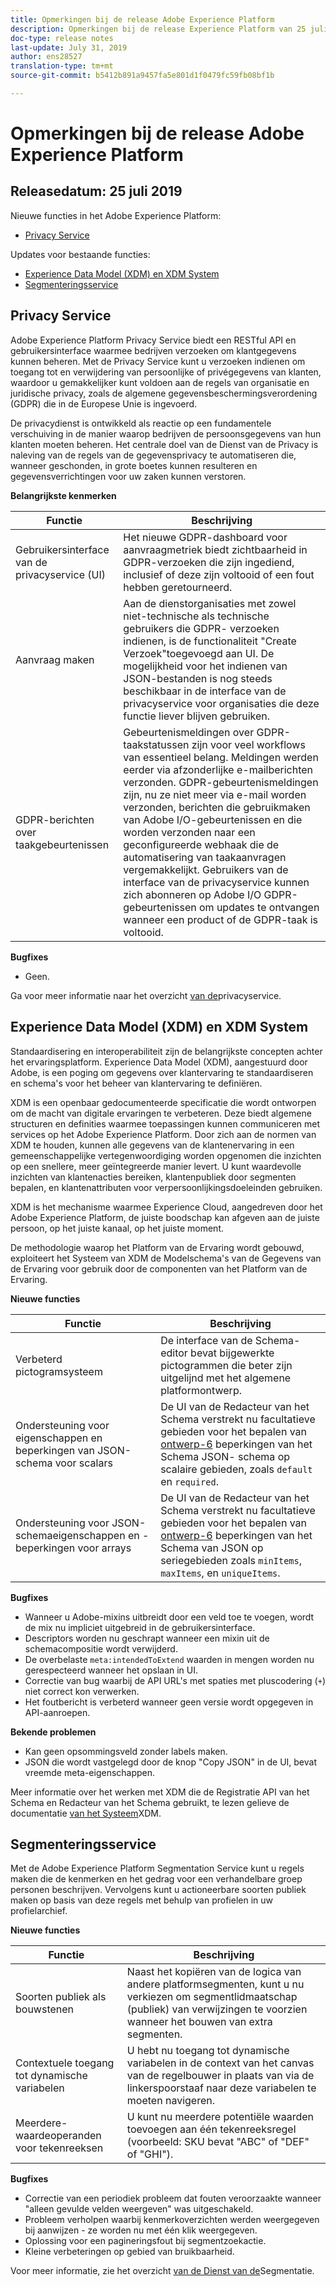 ```yaml
---
title: Opmerkingen bij de release Adobe Experience Platform
description: Opmerkingen bij de release Experience Platform van 25 juli 2019
doc-type: release notes
last-update: July 31, 2019
author: ens28527
translation-type: tm+mt
source-git-commit: b5412b891a9457fa5e801d1f0479fc59fb08bf1b

---
```



# Opmerkingen bij de release Adobe Experience Platform

## Releasedatum: 25 juli 2019

Nieuwe functies in het Adobe Experience Platform:
* [Privacy Service](#privacy-service)

Updates voor bestaande functies:
* [Experience Data Model (XDM) en XDM System](#experience-data-model-xdm-and-xdm-system)
* [Segmenteringsservice](#segmentation-service)

## Privacy Service

Adobe Experience Platform Privacy Service biedt een RESTful API en gebruikersinterface waarmee bedrijven verzoeken om klantgegevens kunnen beheren. Met de Privacy Service kunt u verzoeken indienen om toegang tot en verwijdering van persoonlijke of privégegevens van klanten, waardoor u gemakkelijker kunt voldoen aan de regels van organisatie en juridische privacy, zoals de algemene gegevensbeschermingsverordening (GDPR) die in de Europese Unie is ingevoerd.

De privacydienst is ontwikkeld als reactie op een fundamentele verschuiving in de manier waarop bedrijven de persoonsgegevens van hun klanten moeten beheren. Het centrale doel van de Dienst van de Privacy is naleving van de regels van de gegevensprivacy te automatiseren die, wanneer geschonden, in grote boetes kunnen resulteren en gegevensverrichtingen voor uw zaken kunnen verstoren.

**Belangrijkste kenmerken**

| Functie | Beschrijving |
|---|---|
| Gebruikersinterface van de privacyservice (UI) | Het nieuwe GDPR-dashboard voor aanvraagmetriek biedt zichtbaarheid in GDPR-verzoeken die zijn ingediend, inclusief of deze zijn voltooid of een fout hebben geretourneerd. |
| Aanvraag maken | Aan de dienstorganisaties met zowel niet-technische als technische gebruikers die GDPR- verzoeken indienen, is de functionaliteit &quot;Create Verzoek&quot;toegevoegd aan UI. De mogelijkheid voor het indienen van JSON-bestanden is nog steeds beschikbaar in de interface van de privacyservice voor organisaties die deze functie liever blijven gebruiken. |
| GDPR-berichten over taakgebeurtenissen | Gebeurtenismeldingen over GDPR-taakstatussen zijn voor veel workflows van essentieel belang. Meldingen werden eerder via afzonderlijke e-mailberichten verzonden. GDPR-gebeurtenismeldingen zijn, nu ze niet meer via e-mail worden verzonden, berichten die gebruikmaken van Adobe I/O-gebeurtenissen en die worden verzonden naar een geconfigureerde webhaak die de automatisering van taakaanvragen vergemakkelijkt. Gebruikers van de interface van de privacyservice kunnen zich abonneren op Adobe I/O GDPR-gebeurtenissen om updates te ontvangen wanneer een product of de GDPR-taak is voltooid. |

**Bugfixes**

* Geen.

Ga voor meer informatie naar het overzicht [van de](../../privacy-service/home.md)privacyservice.

## Experience Data Model (XDM) en XDM System

Standaardisering en interoperabiliteit zijn de belangrijkste concepten achter het ervaringsplatform. Experience Data Model (XDM), aangestuurd door Adobe, is een poging om gegevens over klantervaring te standaardiseren en schema&#39;s voor het beheer van klantervaring te definiëren.

XDM is een openbaar gedocumenteerde specificatie die wordt ontworpen om de macht van digitale ervaringen te verbeteren. Deze biedt algemene structuren en definities waarmee toepassingen kunnen communiceren met services op het Adobe Experience Platform. Door zich aan de normen van XDM te houden, kunnen alle gegevens van de klantenervaring in een gemeenschappelijke vertegenwoordiging worden opgenomen die inzichten op een snellere, meer geïntegreerde manier levert. U kunt waardevolle inzichten van klantenacties bereiken, klantenpubliek door segmenten bepalen, en klantenattributen voor verpersoonlijkingsdoeleinden gebruiken.

XDM is het mechanisme waarmee Experience Cloud, aangedreven door het Adobe Experience Platform, de juiste boodschap kan afgeven aan de juiste persoon, op het juiste kanaal, op het juiste moment.

De methodologie waarop het Platform van de Ervaring wordt gebouwd, exploiteert het Systeem van XDM de Modelschema&#39;s van de Gegevens van de Ervaring voor gebruik door de componenten van het Platform van de Ervaring.

**Nieuwe functies**

| Functie | Beschrijving |
|---|---|
| Verbeterd pictogramsysteem | De interface van de Schema-editor bevat bijgewerkte pictogrammen die beter zijn uitgelijnd met het algemene platformontwerp. |
| Ondersteuning voor eigenschappen en beperkingen van JSON-schema voor scalars | De UI van de Redacteur van het Schema verstrekt nu facultatieve gebieden voor het bepalen van [ontwerp-6](https://tools.ietf.org/html/draft-wright-json-schema-01) beperkingen van het Schema JSON- schema op scalaire gebieden, zoals `default` en `required`. |
| Ondersteuning voor JSON-schemaeigenschappen en -beperkingen voor arrays | De UI van de Redacteur van het Schema verstrekt nu facultatieve gebieden voor het bepalen van [ontwerp-6](https://tools.ietf.org/html/draft-wright-json-schema-01) beperkingen van het Schema van JSON op seriegebieden zoals `minItems`, `maxItems`, en `uniqueItems`. |

**Bugfixes**

* Wanneer u Adobe-mixins uitbreidt door een veld toe te voegen, wordt de mix nu impliciet uitgebreid in de gebruikersinterface.
* Descriptors worden nu geschrapt wanneer een mixin uit de schemacompositie wordt verwijderd.
* De overbelaste `meta:intendedToExtend` waarden in mengen worden nu gerespecteerd wanneer het opslaan in UI.
* Correctie van bug waarbij de API URL&#39;s met spaties met pluscodering (`+`) niet correct kon verwerken.
* Het foutbericht is verbeterd wanneer geen versie wordt opgegeven in API-aanroepen.

**Bekende problemen**

* Kan geen opsommingsveld zonder labels maken.
* JSON die wordt vastgelegd door de knop &quot;Copy JSON&quot; in de UI, bevat vreemde meta-eigenschappen.

Meer informatie over het werken met XDM die de Registratie API van het Schema en Redacteur van het Schema gebruikt, te lezen gelieve de documentatie [van het Systeem](../../xdm/home.md)XDM.

## Segmenteringsservice

Met de Adobe Experience Platform Segmentation Service kunt u regels maken die de kenmerken en het gedrag voor een verhandelbare groep personen beschrijven. Vervolgens kunt u actioneerbare soorten publiek maken op basis van deze regels met behulp van profielen in uw profielarchief.

**Nieuwe functies**

| Functie | Beschrijving |
| -----------| ---------- |
| Soorten publiek als bouwstenen | Naast het kopiëren van de logica van andere platformsegmenten, kunt u nu verkiezen om segmentlidmaatschap (publiek) van verwijzingen te voorzien wanneer het bouwen van extra segmenten. |
| Contextuele toegang tot dynamische variabelen | U hebt nu toegang tot dynamische variabelen in de context van het canvas van de regelbouwer in plaats van via de linkerspoorstaaf naar deze variabelen te moeten navigeren. |
| Meerdere-waardeoperanden voor tekenreeksen | U kunt nu meerdere potentiële waarden toevoegen aan één tekenreeksregel (voorbeeld: SKU bevat &quot;ABC&quot; of &quot;DEF&quot; of &quot;GHI&quot;). |

**Bugfixes**

* Correctie van een periodiek probleem dat fouten veroorzaakte wanneer &quot;alleen gevulde velden weergeven&quot; was uitgeschakeld.
* Probleem verholpen waarbij kenmerkoverzichten werden weergegeven bij aanwijzen - ze worden nu met één klik weergegeven.
* Oplossing voor een pagineringsfout bij segmentzoekactie.
* Kleine verbeteringen op gebied van bruikbaarheid.

Voor meer informatie, zie het overzicht [van de Dienst van de](../../segmentation/home.md)Segmentatie.